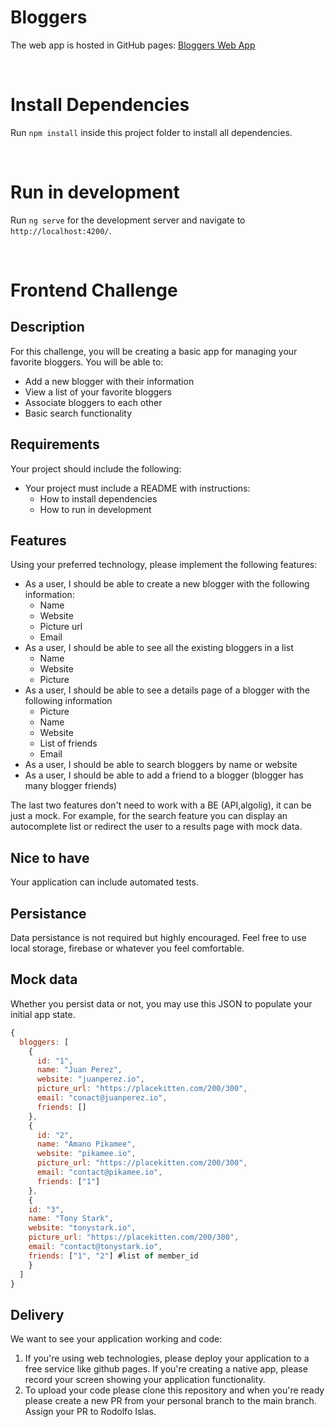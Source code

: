 # Bloggers

The web app is hosted in GitHub pages: [Bloggers Web App](https://kevintmtz.github.io/axented-frontend-challenge/)

<br>

# Install Dependencies

Run `npm install` inside this project folder to install all dependencies.

<br>

# Run in development

Run `ng serve` for the development server and navigate to `http://localhost:4200/`.

<br>

# Frontend Challenge

## Description

For this challenge, you will be creating a basic app for managing your favorite bloggers. You will be able to:

- Add a new blogger with their information
- View a list of your favorite bloggers
- Associate bloggers to each other
- Basic search functionality

## Requirements

Your project should include the following:

- Your project must include a README with instructions:
  - How to install dependencies
  - How to run in development

## Features

Using your preferred technology, please implement the following features:

- As a user, I should be able to create a new blogger with the following information:
  - Name
  - Website
  - Picture url
  - Email
- As a user, I should be able to see all the existing bloggers in a list
  - Name
  - Website
  - Picture
- As a user, I should be able to see a details page of a blogger with the following information
  - Picture
  - Name
  - Website
  - List of friends
  - Email
- As a user, I should be able to search bloggers by name or website
- As a user, I should be able to add a friend to a blogger (blogger has many blogger friends)

The last two features don't need to work with a BE (API,algolig), it can be just a mock. For example, for the search feature you can display an autocomplete list or redirect the user to a results page with mock data.

## Nice to have

Your application can include automated tests.

## Persistance

Data persistance is not required but highly encouraged. Feel free to use local storage, firebase or whatever you feel comfortable.

## Mock data

Whether you persist data or not, you may use this JSON to populate your initial app state.

```js
{
  bloggers: [
    {
      id: "1",
      name: "Juan Perez",
      website: "juanperez.io",
      picture_url: "https://placekitten.com/200/300",
      email: "conact@juanperez.io",
      friends: []
    },
    {
      id: "2",
      name: "Amano Pikamee",
      website: "pikamee.io",
      picture_url: "https://placekitten.com/200/300",
      email: "contact@pikamee.io",
      friends: ["1"]
    },
    {
    id: "3",
    name: "Tony Stark",
    website: "tonystark.io",
    picture_url: "https://placekitten.com/200/300",
    email: "contact@tonystark.io",
    friends: ["1", "2"] #list of member_id
    }
  ]
}
```

## Delivery

We want to see your application working and code:

1. If you're using web technologies, please deploy your application to a free service like github pages. If you're creating a native app, please record your screen showing your application functionality.
1. To upload your code please clone this repository and when you're ready please create a new PR from your personal branch to the main branch. Assign your PR to Rodolfo Islas.
